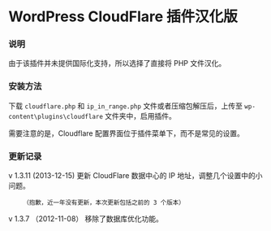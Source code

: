 WordPress CloudFlare 插件汉化版
==========

### 说明

由于该插件并未提供国际化支持，所以选择了直接将 PHP 文件汉化。

### 安装方法

下载 `cloudflare.php` 和 `ip_in_range.php` 文件或者压缩包解压后，上传至 `wp-content\plugins\cloudflare` 文件夹中，启用插件。

需要注意的是，Cloudflare 配置界面位于插件菜单下，而不是常见的设置。

### 更新记录

v 1.3.11 (2013-12-15) 更新 CloudFlare 数据中心的 IP 地址，调整几个设置中的小问题。

        （抱歉，近一年没有更新，本次更新包括之前的 3 个版本）

v 1.3.7 （2012-11-08） 移除了数据库优化功能。
